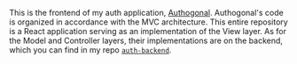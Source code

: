 This is the frontend of my auth application, [Authogonal](https://authogonal.netlify.app/). Authogonal's code is organized in accordance with the MVC architecture. This entire repository is a React application serving as an implementation of the View layer. As for the Model and Controller layers, their implementations are on the backend, which you can find in my repo [`auth-backend`](https://github.com/brbavar/auth-backend).
